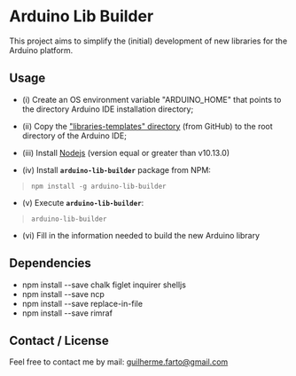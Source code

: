 # Arduino Lib Builder

This project aims to simplify the (initial) development of new libraries for the Arduino platform.

## Usage

* (i) Create an OS environment variable "ARDUINO_HOME" that points to the directory Arduino IDE installation directory;

* (ii) Copy the ["libraries-templates" directory](https://github.com/guilhermefarto/arduino-lib-builder/tree/master/libraries-templates) (from GitHub) to the root directory of the Arduino IDE;

* (iii) Install [Nodejs](https://nodejs.org/en/) (version equal or greater than v10.13.0)

* (iv) Install **`arduino-lib-builder`** package from NPM:

> `npm install -g arduino-lib-builder`

* (v) Execute **`arduino-lib-builder`**:

> `arduino-lib-builder`

* (vi) Fill in the information needed to build the new Arduino library

## Dependencies

* npm install --save chalk figlet inquirer shelljs
* npm install --save ncp
* npm install --save replace-in-file
* npm install --save rimraf

## Contact / License

Feel free to contact me by mail: guilherme.farto@gmail.com
